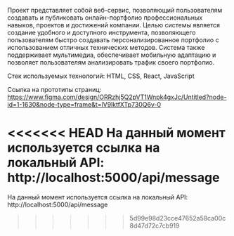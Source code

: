 Проект представляет собой веб-сервис, позволяющий пользователям создавать и публиковать онлайн-портфолио профессиональных навыков, проектов и достижений компании. Целью системы является создание удобного и доступного инструмента, позволяющего пользователям быстро создавать персонализированное портфолио с использованием отличных технических методов. Система также поддерживает мультимедиа, обеспечивает мобильную адаптацию и позволяет пользователям анализировать трафик своего портфолио.

Стек используемых технологий: HTML, CSS, React, JavaScript

Ссылка на прототипы страниц: https://www.figma.com/design/ORRzhj5Q2pVT1Wnpk4gxJc/Untitled?node-id=1-1630&node-type=frame&t=lV9lktfXTp730Q6v-0

<<<<<<< HEAD
На данный момент используется ссылка на локальный API: http://localhost:5000/api/message
=======
На данный момент используется ссылка на локальный API: http://localhost:5000/api/message
>>>>>>> 5d99e98d23cce47652a58ca00c8d47d72c7cb919

